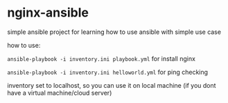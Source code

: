 ﻿# nginx-ansible
simple ansible project for learning how to use ansible with simple use case

how to use:

`ansible-playbook -i inventory.ini playbook.yml` for install nginx

`ansible-playbook -i inventory.ini helloworld.yml` for ping checking

inventory set to localhost, so you can use it on local machine (if you dont have a virtual machine/cloud server)
